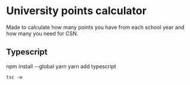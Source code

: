 # University points calculator
Made to calculate how many points you have from each school year and how many you need for CSN.


## Typescript
npm install --global yarn
 yarn add typescript

`tsc -w`